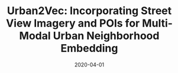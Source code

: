 ---
title: "Urban2Vec: Incorporating Street View Imagery and POIs for Multi-Modal Urban Neighborhood Embedding"
collection: publications
permalink: /publication/2020-04-01-aaai1
date: 2020-04-01
venue: "AAAI"
paperurl: "https://ojs.aaai.org/index.php/AAAI/article/view/5450"
citation: 
---
